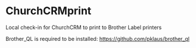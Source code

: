 # ChurchCRMprint
Local check-in for ChurchCRM to print to Brother Label printers

Brother_QL is required to be installed: https://github.com/pklaus/brother_ql